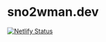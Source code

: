 # sno2wman.dev

[![Netlify Status](https://api.netlify.com/api/v1/badges/a80d591e-cbdc-42c7-94e1-16c3a578cd0d/deploy-status)](https://app.netlify.com/sites/sno2wman-dev/deploys)
